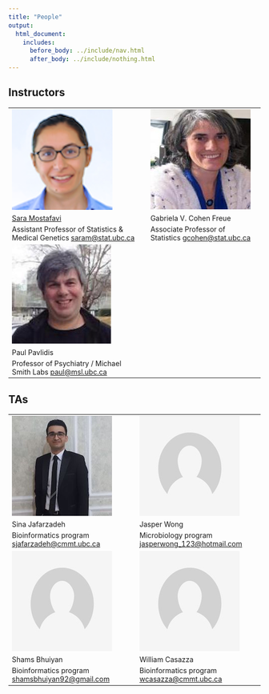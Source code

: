 ```yaml
---
title: "People"
output:
  html_document:
    includes:
      before_body: ../include/nav.html
      after_body: ../include/nothing.html
---
```


## Instructors

|  |   |  |
|---------------|---------------|---------------|
 | ![Sara](peoplePics/saram.png) | | ![Gaby](peoplePics/Gaby_shot.jpg)  |
 | [Sara Mostafavi](http://www.stat.ubc.ca/~saram/) | |  Gabriela V. Cohen Freue      |
 |  Assistant Professor of Statistics & Medical Genetics <saram@stat.ubc.ca> | |  Associate Professor of Statistics <gcohen@stat.ubc.ca> |
| ![Paul](peoplePics/paulPavlidis.png) | 
|  Paul Pavlidis  | 
|  Professor of Psychiatry / Michael Smith Labs <paul@msl.ubc.ca> | 
## TAs

|  |   |  |
|---------------|---------------|---------------|
| ![Sina](peoplePics/Sina_shot.jpg) |  | ![Jasper](peoplePics/Empty_shot.jpg) |
| Sina Jafarzadeh |    | Jasper Wong |
|  Bioinformatics program <sjafarzadeh@cmmt.ubc.ca> | |  Microbiology program <jasperwong_123@hotmail.com> |
 | ![Shams](peoplePics/Empty_shot.jpg) || ![Will](peoplePics/Empty_shot.jpg) | 
   | Shams Bhuiyan || William Casazza | 
 |  Bioinformatics program <shamsbhuiyan92@gmail.com> | |  Bioinformatics program <wcasazza@cmmt.ubc.ca> |




<!-- [Sara Mostafavi](http://www.stat.ubc.ca/~saram/), lead instructor

  * Statistics and Medical Genetics
  * <saram@cs.stanford.edu>
  
Paul Pavlidis, instructor
  
  * CHiBi and Psychiatry
  * <paul@chibi.ubc.ca>
  
Marjan Farahbod, TA

  * <marjan.farahbod@gmail.com>
  
Santina Lin, TA

  * <hello@santina.me> -->
